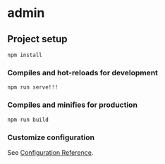 # admin

## Project setup
```
npm install
```

### Compiles and hot-reloads for development
```
npm run serve!!!
```

### Compiles and minifies for production
```
npm run build
```

### Customize configuration
See [Configuration Reference](https://cli.vuejs.org/config/).
